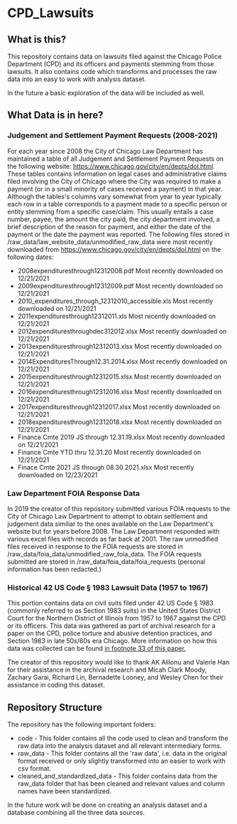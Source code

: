 # CPD_Lawsuits
## What is this?
This repository contains data on lawsuits filed against the Chicago Police Department (CPD) and its officers and payments stemming from those lawsuits. It also contains code which transforms and processes the raw data into an easy to work with analysis dataset.

In the future a basic exploration of the data will be included as well.

## What Data is in here?
### Judgement and Settlement Payment Requests (2008-2021)
For each year since 2008 the City of Chicago Law Department has maintained a table of all Judgement and Settlement Payment Requests on the following website: https://www.chicago.gov/city/en/depts/dol.html. These tables contains information on legal cases and administrative claims filed involving the City of Chicago where the City was required to make a payment (or in a small minority of cases received a payment) in that year. Although the tables's columns vary somewhat from year to year typically each row in a table corresponds to a payment made to a specific person or entity stemming from a specific case/claim. This usually entails a case number, payee, the amount the city paid, the city department involved, a brief description of the reason for payment, and either the date of the payment or the date the payment was reported.
The following files stored in /raw_data/law_website_data/unmodified_raw_data were most recently downloaded from https://www.chicago.gov/city/en/depts/dol.html on the following dates:
- 2008expendituresthrough12312008.pdf 
	Most recently downloaded on 12/21/2021
- 2009expendituresthrough12312009.pdf
	Most recently downloaded on 12/21/2021
- 2010_expenditures_through_12312010_accessible.xls
	Most recently downloaded on 12/21/2021
- 2011expendituresthrough12312011.xls
	Most recently downloaded on 12/21/2021
- 2012expendituresthroughdec312012.xlsx
	Most recently downloaded on 12/21/2021
- 2013expendituresthrough12312013.xlsx
	Most recently downloaded on 12/21/2021
- 2014ExpendituresThrough12.31.2014.xlsx
	Most recently downloaded on 12/21/2021
- 2015expendituresthrough12312015.xlsx
	Most recently downloaded on 12/21/2021
- 2016expendituresthrough12312016.xlsx
	Most recently downloaded on 12/21/2021
- 2017expendituresthrough12312017.xlsx
	Most recently downloaded on 12/21/2021
- 2018expendituresthrough12312018.xlsx
	Most recently downloaded on 12/21/2021
- Finance Cmte 2019 JS through 12.31.19.xlsx
	Most recently downloaded on 12/21/2021
- Finance Cmte YTD thru 12.31.20
	Most recently downloaded on 12/21/2021
- Finace Cmte 2021 JS through 08.30.2021.xlsx
	Most recently downloaded on 12/23/2021

### Law Department FOIA Response Data
In 2019 the creator of this repository submitted various FOIA requests to the City of Chicago Law Department to attempt to obtain settlement and judgement data similiar to the ones available on the Law Department's website but for years before 2008. The Law Department responded with various excel files with records as far back at 2001. 
The raw unmodified files received in response to the FOIA requests are stored in /raw_data/foia_data/unmodified_raw_foia_data. The FOIA requests submitted are stored in /raw_data/foia_data/foia_requests (personal information has been redacted.)

### Historical 42 US Code § 1983 Lawsuit Data (1957 to 1967)
This portion contains data on civil suits filed under 42 US Code § 1983 (commonly referred to as Section 1983 suits) in the United States District Court for the Northern District of Illinois from 1957 to 1967 against the CPD or its officers. This data was gathered as part of archival research for a paper on the CPD, police torture and abusive detention practices, and Section 1983 in late 50s/60s era Chicago. More information on how this data was collected can be found [in footnote 33 of this paper.](https://papers.ssrn.com/sol3/papers.cfm?abstract_id=3924502)

The creator of this repository would like to thank AK Alilonu and Valerie Han for their assistance in the archival research and Micah Clark Moody, Zachary Garai, Richard Lin, Bernadette Looney, and Wesley Chen for their assistance in coding this dataset. 

## Repository Structure
The repository has the following important folders:
- code - This folder contains all the code used to clean and transform the raw data into the analysis dataset and all relevant intermediary forms.
- raw_data - This folder contains all the 'raw data', i.e. data in the original format received or only slightly transformed into an easier to work with csv format.
- cleaned_and_standardized_data - This folder contains data from the raw_data folder that has been cleaned and relevant values and column names have been standardized. 

In the future work will be done on creating an analysis dataset and a database combining all the three data sources.